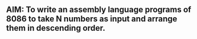 ## AIM: To write an assembly language programs of 8086 to take N numbers as input and arrange them in descending order. 
